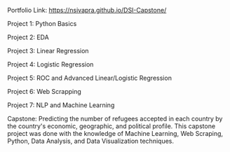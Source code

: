 Portfolio Link: https://nsivapra.github.io/DSI-Capstone/

Project 1: Python Basics

Project 2: EDA

Project 3: Linear Regression

Project 4: Logistic Regression

Project 5: ROC and Advanced Linear/Logistic Regression

Project 6: Web Scrapping

Project 7: NLP and Machine Learning

Capstone: Predicting the number of refugees accepted in each country by the country's economic, geographic, and political profile. This capstone project was done with the knowledge of Machine Learning, Web Scraping, Python, Data Analysis, and Data Visualization techniques.

